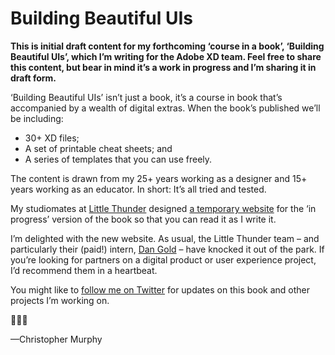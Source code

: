 Building Beautiful UIs
======================

**This is initial draft content for my forthcoming ‘course in a book’, ‘Building Beautiful UIs’, which I’m writing for the Adobe XD team. Feel free to share this content, but bear in mind it’s a work in progress and I’m sharing it in draft form.**

‘Building Beautiful UIs’ isn’t just a book, it’s a course in book that’s accompanied by a wealth of digital extras. When the book’s published we’ll be including:

+ 30+ XD files;
+ A set of printable cheat sheets; and
+ A series of templates that you can use freely.

The content is drawn from my 25+ years working as a designer and 15+ years working as an educator. In short: It’s all tried and tested.

My studiomates at [Little Thunder](https://littlethunder.co) designed [a temporary website](https://buildingbeautifuluis.github.io) for the ‘in progress’ version of the book so that you can read it as I write it.

I’m delighted with the new website. As usual, the Little Thunder team – and particularly their (paid!) intern, [Dan Gold](https://dan.gold) – have knocked it out of the park. If you’re looking for partners on a digital product or user experience project, I’d recommend them in a heartbeat.

You might like to [follow me on Twitter](https://www.twitter.com/fehler) for updates on this book and other projects I’m working on.

👨🏻‍💻

—Christopher Murphy